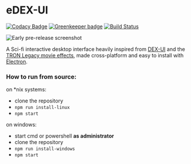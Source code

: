 # eDEX-UI

[![Codacy Badge](https://api.codacy.com/project/badge/Grade/93b816722c4e4af2bdf401b8187b8a2d)](https://www.codacy.com/app/GitSquared/edex-ui?utm_source=github.com&amp;utm_medium=referral&amp;utm_content=GitSquared/edex-ui&amp;utm_campaign=Badge_Grade)  [![Greenkeeper badge](https://badges.greenkeeper.io/GitSquared/edex-ui.svg)](https://greenkeeper.io/)   [![Build Status](https://travis-ci.org/GitSquared/edex-ui.svg?branch=master)](https://travis-ci.org/GitSquared/edex-ui)

![Early pre-release screenshot](https://github.com/GitSquared/edex-ui/raw/master/media/screenshot1.png)

A Sci-fi interactive desktop interface heavily inspired from [DEX-UI](https://github.com/seenaburns/dex-ui) and the [TRON Legacy movie effects](https://web.archive.org/web/20170511000410/http://jtnimoy.com/blogs/projects/14881671), made cross-platform and easy to install with [Electron](https://github.com/electron/electron).

### How to run from source:
on *nix systems:
- clone the repository
- `npm run install-linux`
- `npm start`

on windows:
- start cmd or powershell **as administrator**
- clone the repository
- `npm run install-windows`
- `npm start`
